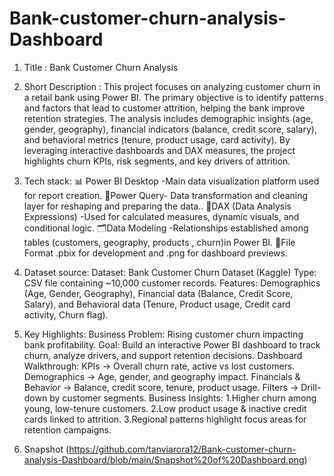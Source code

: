 # Bank-customer-churn-analysis-Dashboard
1. Title : Bank Customer Churn Analysis
2. Short Description :
This project focuses on analyzing customer churn in a retail bank using Power BI. The primary objective is to identify patterns and factors that lead to customer attrition, helping the bank improve retention strategies.
The analysis includes demographic insights (age, gender, geography), financial indicators (balance, credit score, salary), and behavioral metrics (tenure, product usage, card activity). By leveraging interactive dashboards and DAX measures, the project highlights churn KPIs, risk segments, and key drivers of attrition.

3. Tech stack:
📊 Power BI Desktop -Main data visualization platform used for report creation.
🔄Power Query- Data transformation and cleaning layer for reshaping and preparing the data..
🧮DAX (Data Analysis Expressions) -Used for calculated measures, dynamic visuals, and conditional logic.
🗂Data Modeling -Relationships established among tables (customers, geography, products , churn)in Power BI.
📑File Format .pbix for development and .png for dashboard previews.

4. Dataset source:
 Dataset: Bank Customer Churn Dataset (Kaggle)
Type: CSV file containing ~10,000 customer records.
Features: Demographics (Age, Gender, Geography), Financial data (Balance, Credit Score, Salary), and Behavioral data (Tenure, Product usage, Credit card activity, Churn flag).

5. Key Highlights:
 Business Problem: Rising customer churn impacting bank profitability.
Goal: Build an interactive Power BI dashboard to track churn, analyze drivers, and support retention decisions.
Dashboard Walkthrough: KPIs → Overall churn rate, active vs lost customers.
Demographics → Age, gender, and geography impact.
Financials & Behavior → Balance, credit score, tenure, product usage.
Filters → Drill-down by customer segments.
Business Insights:
1.Higher churn among young, low-tenure customers.
 2.Low product usage & inactive credit cards linked to attrition.
3.Regional patterns highlight focus areas for retention campaigns.

7. Snapshot
(https://github.com/tanviarora12/Bank-customer-churn-analysis-Dashboard/blob/main/Snapshot%20of%20Dashboard.png)
